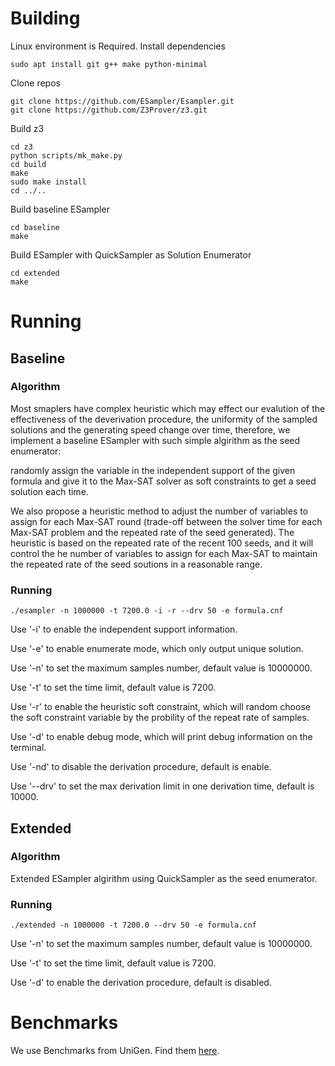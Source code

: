 # Building
Linux environment is Required.
Install dependencies
```
sudo apt install git g++ make python-minimal
```

Clone repos
```
git clone https://github.com/ESampler/Esampler.git
git clone https://github.com/Z3Prover/z3.git
```

Build z3
```
cd z3
python scripts/mk_make.py
cd build
make
sudo make install
cd ../..
```

Build baseline ESampler

```
cd baseline
make
```

Build ESampler with QuickSampler as Solution Enumerator

```
cd extended
make
```

# Running

## Baseline

### Algorithm

Most smaplers have complex heuristic which may effect our evalution of the effectiveness of the deverivation procedure, the uniformity of the sampled solutions and the generating speed change over time, therefore, we implement a baseline ESampler with such simple algirithm as the seed enumerator:

randomly assign the variable in the independent support of the given formula and give it to the Max-SAT solver as soft constraints to get a seed solution each time.

We also propose a heuristic method to adjust the number of variables to assign for each Max-SAT round (trade-off between the solver time for each Max-SAT problem and the repeated rate of the seed generated). The heuristic is based on the repeated rate of the recent 100 seeds, and it will control the he number of variables to assign for each Max-SAT to maintain the repeated rate of the seed soutions in a reasonable range.

### Running
```
./esampler -n 1000000 -t 7200.0 -i -r --drv 50 -e formula.cnf
```

Use '-i' to enable the independent support information.

Use '-e' to enable enumerate mode, which only output unique solution.

Use '-n' to set the maximum samples number, default value is 10000000.

Use '-t' to set the time limit, default value is 7200.

Use '-r' to enable the heuristic soft constraint, which will random choose the soft constraint variable by the probility of the repeat rate of samples.

Use '-d' to enable debug mode, which will print debug information on the terminal.

Use '-nd' to disable the derivation procedure, default is enable.

Use '--drv' to set the max derivation limit in one derivation time, default is 10000.

## Extended
### Algorithm
Extended ESampler algirithm using QuickSampler as the seed enumerator.
### Running
```
./extended -n 1000000 -t 7200.0 --drv 50 -e formula.cnf
```
Use '-n' to set the maximum samples number, default value is 10000000.

Use '-t' to set the time limit, default value is 7200.

Use '-d' to enable the derivation procedure, default is disabled.

# Benchmarks
We use Benchmarks from UniGen. Find them [here](https://github.com/meelgroup/sampling-benchmarks/tree/master/unigen-benchmarks).



